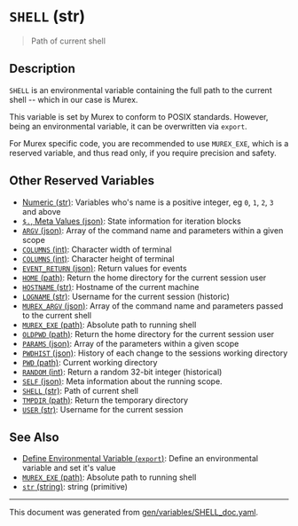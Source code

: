 # `SHELL` (str)

> Path of current shell

## Description

`SHELL` is an environmental variable containing the full path to the current
shell -- which in our case is Murex.

This variable is set by Murex to conform to POSIX standards. However, being an
environmental variable, it can be overwritten via `export`.

For Murex specific code, you are recommended to use `MUREX_EXE`, which is a
reserved variable, and thus read only, if you require precision and safety.

## Other Reserved Variables

* [Numeric (str)](../variables/numeric.md):
  Variables who's name is a positive integer, eg `0`, `1`, `2`, `3` and above
* [`$.`, Meta Values (json)](../variables/meta-values.md):
  State information for iteration blocks
* [`ARGV` (json)](../variables/argv.md):
  Array of the command name and parameters within a given scope
* [`COLUMNS` (int)](../variables/columns.md):
  Character width of terminal
* [`COLUMNS` (int)](../variables/lines.md):
  Character height of terminal
* [`EVENT_RETURN` (json)](../variables/event_return.md):
  Return values for events
* [`HOME` (path)](../variables/home.md):
  Return the home directory for the current session user
* [`HOSTNAME` (str)](../variables/hostname.md):
  Hostname of the current machine
* [`LOGNAME` (str)](../variables/logname.md):
  Username for the current session (historic)
* [`MUREX_ARGV` (json)](../variables/murex_argv.md):
  Array of the command name and parameters passed to the current shell
* [`MUREX_EXE` (path)](../variables/murex_exe.md):
  Absolute path to running shell
* [`OLDPWD` (path)](../variables/oldpwd.md):
  Return the home directory for the current session user
* [`PARAMS` (json)](../variables/params.md):
  Array of the parameters within a given scope
* [`PWDHIST` (json)](../variables/pwdhist.md):
  History of each change to the sessions working directory
* [`PWD` (path)](../variables/pwd.md):
  Current working directory
* [`RANDOM` (int)](../variables/random.md):
  Return a random 32-bit integer (historical)
* [`SELF` (json)](../variables/self.md):
  Meta information about the running scope.
* [`SHELL` (str)](../variables/shell.md):
  Path of current shell
* [`TMPDIR` (path)](../variables/tmpdir.md):
  Return the temporary directory
* [`USER` (str)](../variables/user.md):
  Username for the current session

## See Also

* [Define Environmental Variable (`export`)](../commands/export.md):
  Define an environmental variable and set it's value
* [`MUREX_EXE` (path)](../variables/murex_exe.md):
  Absolute path to running shell
* [`str` (string)](../types/str.md):
  string (primitive)

<hr/>

This document was generated from [gen/variables/SHELL_doc.yaml](https://github.com/lmorg/murex/blob/master/gen/variables/SHELL_doc.yaml).